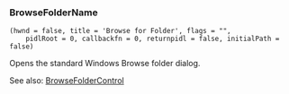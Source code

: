 ### BrowseFolderName

``` suneido
(hwnd = false, title = 'Browse for Folder', flags = "",
    pidlRoot = 0, callbackfn = 0, returnpidl = false, initialPath = false)
```

Opens the standard Windows Browse folder dialog.

See also:
[BrowseFolderControl](<BrowseFolderControl>)
